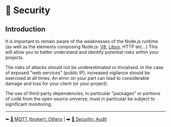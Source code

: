 # 🔐 Security

## Introduction

It is important to remain aware of the weaknesses of the Node.js runtime (as well as the elements composing Node.js: [V8](https://v8.dev/), [Libuv](https://github.com/libuv/libuv), HTTP etc…) This will allow you to better understand and identify potential risks within your projects.

The risks of attacks should not be underestimated or trivialised. In the case of exposed "web services" (public IP), increased vigilance should be exercised at all times. An error on your part can lead to considerable damage and loss for your client (or your project).

The use of third-party dependencies, in particular "packages" or portions of code from the open source universe, must in particular be subject to significant monitoring.

---

⬅️ [📡 MQTT (broker): Others](../7-mqtt/4-others.md) |
➡️ [🔐 Security: Audit](./2-audit.md)